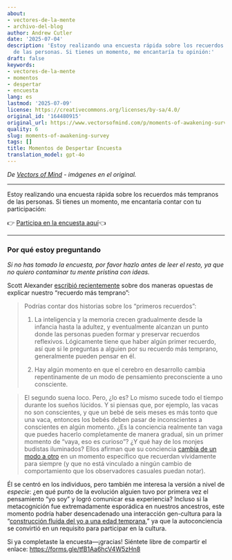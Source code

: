 ```yaml
---
about:
- vectores-de-la-mente
- archivo-del-blog
author: Andrew Cutler
date: '2025-07-04'
description: 'Estoy realizando una encuesta rápida sobre los recuerdos más tempranos
  de las personas. Si tienes un momento, me encantaría tu opinión:'
draft: false
keywords:
- vectores-de-la-mente
- momentos
- despertar
- encuesta
lang: es
lastmod: '2025-07-09'
license: https://creativecommons.org/licenses/by-sa/4.0/
original_id: '164480915'
original_url: https://www.vectorsofmind.com/p/moments-of-awakening-survey
quality: 6
slug: moments-of-awakening-survey
tags: []
title: Momentos de Despertar Encuesta
translation_model: gpt-4o
---
```


*De [Vectors of Mind](https://www.vectorsofmind.com/p/moments-of-awakening-survey) - imágenes en el original.*

---

Estoy realizando una encuesta rápida sobre los recuerdos más tempranos de las personas. Si tienes un momento, me encantaría contar con tu participación:

👉 [Participa en la encuesta aquí](https://forms.gle/tfB1Aa6hcV4W5zHn8)👈

* * *

### Por qué estoy preguntando

_Si no has tomado la encuesta, por favor hazlo antes de leer el resto, ya que no quiero contaminar tu mente prístina con ideas._

Scott Alexander [escribió recientemente](https://www.astralcodexten.com/p/moments-of-awakening) sobre dos maneras opuestas de explicar nuestro “recuerdo más temprano”:

> Podrías contar dos historias sobre los “primeros recuerdos”:
> 
>   1. La inteligencia y la memoria crecen gradualmente desde la infancia hasta la adultez, y eventualmente alcanzan un punto donde las personas pueden formar y preservar recuerdos reflexivos. Lógicamente tiene que haber algún primer recuerdo, así que si le preguntas a alguien por su recuerdo más temprano, generalmente pueden pensar en él.
> 
>   2. Hay algún momento en que el cerebro en desarrollo cambia repentinamente de un modo de pensamiento preconsciente a uno consciente.
> 
> 

> 
> El segundo suena loco. Pero, ¿lo es? Lo mismo sucede todo el tiempo durante los sueños lúcidos. Y si piensas que, por ejemplo, las vacas no son conscientes, y que un bebé de seis meses es más tonto que una vaca, entonces los bebés deben pasar de inconscientes a conscientes en algún momento. ¿Es la conciencia realmente tan vaga que puedes hacerlo completamente de manera gradual, sin un primer momento de “vaya, eso es curioso”? ¿Y qué hay de los monjes budistas iluminados? Ellos afirman que su conciencia [cambia de un modo a otro](https://slatestarcodex.com/2019/10/21/the-pnse-paper/) en un momento específico que recuerdan vívidamente para siempre (y que no está vinculado a ningún cambio de comportamiento que los observadores casuales puedan notar).

Él se centró en los individuos, pero también me interesa la versión a nivel de _especie_: ¿en qué punto de la evolución alguien tuvo por primera vez el pensamiento “yo soy” y logró comunicar esa experiencia? Incluso si la metacognición fue extremadamente esporádica en nuestros ancestros, este momento podría haber desencadenado una interacción gen-cultura para la “[construcción fluida del yo a una edad temprana](https://www.vectorsofmind.com/i/140565846/weak-etoc),” ya que la autoconciencia se convirtió en un requisito para participar en la cultura.

Si ya completaste la encuesta—¡gracias! Siéntete libre de compartir el enlace: https://forms.gle/tfB1Aa6hcV4W5zHn8
